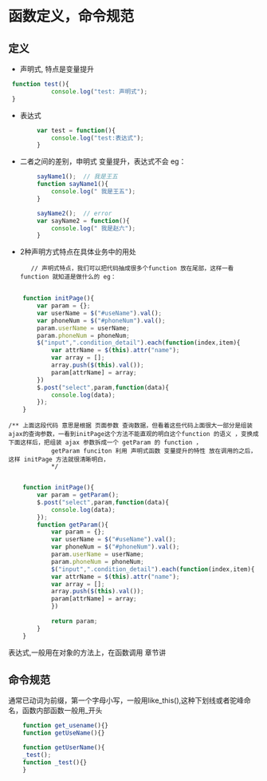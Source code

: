 
# 函数定义，命令规范


## 定义

 - 声明式, 特点是变量提升
```javascript
 function test(){
            console.log("test: 声明式");
 }
```
 - 表达式
```javascript
        var test = function(){
            console.log("test:表达式");
        } 
```
- 二者之间的差别，申明式 变量提升，表达式不会 eg：
```javascript
        sayName1();  // 我是王五
        function sayName1(){
            console.log(" 我是王五");
        }

        sayName2();  // error
        var sayName2 = function(){
            console.log(" 我是赵六");
        }
```
- 2种声明方式特点在具体业务中的用处
   
         // 声明式特点，我们可以把代码抽成很多个function 放在尾部，这样一看function 就知道是做什么的 eg：

```javascript
 
    function initPage(){
        var param = {};
        var userName = $("#useName").val();
        var phoneNum = $("#phoneNum").val();
        param.userName = userName;
        param.phoneNum = phoneNum;
        $("input",".condition_detail").each(function(index,item){
            var attrName = $(this).attr("name");
            var array = [];
            array.push($(this).val());
            param[attrName] = array;
        })
        $.post("select",param,function(data){
            console.log(data);
        });
    }
```

    /** 上面这段代码 意思是根据 页面参数 查询数据，但看着这些代码上面很大一部分是组装ajax的查询参数，一看到initPage这个方法不能直观的明白这个function 的语义 ，变换成下面这样后，把组装 ajax 参数拆成一个 getParam 的 function ，
                getParam funciton 利用 声明式函数 变量提升的特性 放在调用的之后，这样 initPage 方法就很清晰明白，
                */
```javascript

    function initPage(){
        var param = getParam();
        $.post("select",param,function(data){
            console.log(data);
        });
        function getParam(){
            var param = {};
            var userName = $("#useName").val();
            var phoneNum = $("#phoneNum").val();
            param.userName = userName;
            param.phoneNum = phoneNum;
            $("input",".condition_detail").each(function(index,item){
            var attrName = $(this).attr("name");
            var array = [];
            array.push($(this).val());
            param[attrName] = array;
            })
           
            return param;
        }
    }

```
 表达式,一般用在对象的方法上，在函数调用 章节讲



## 命令规范

通常已动词为前缀，第一个字母小写，一般用like_this(),这种下划线或者驼峰命名，函数内部函数一般用_开头
```javascript
    function get_usename(){}
    function getUseName(){}

    function getUserName(){
    _test();
    function _test(){}
    }  
                
```                



